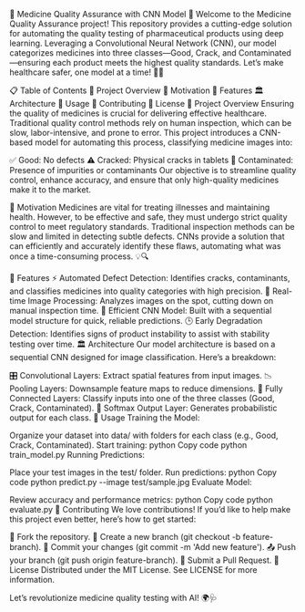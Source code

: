 🧪 Medicine Quality Assurance with CNN Model 🌟
Welcome to the Medicine Quality Assurance project! This repository provides a cutting-edge solution for automating the quality testing of pharmaceutical products using deep learning. Leveraging a Convolutional Neural Network (CNN), our model categorizes medicines into three classes—Good, Crack, and Contaminated—ensuring each product meets the highest quality standards. Let’s make healthcare safer, one model at a time! 💊✨

📋 Table of Contents
📘 Project Overview
🎯 Motivation
🔑 Features
🏛️ Architecture
🚀 Usage
🤝 Contributing
📜 License
📘 Project Overview
Ensuring the quality of medicines is crucial for delivering effective healthcare. Traditional quality control methods rely on human inspection, which can be slow, labor-intensive, and prone to error. This project introduces a CNN-based model for automating this process, classifying medicine images into:

✅ Good: No defects
⚠️ Cracked: Physical cracks in tablets
🦠 Contaminated: Presence of impurities or contaminants
Our objective is to streamline quality control, enhance accuracy, and ensure that only high-quality medicines make it to the market.

🎯 Motivation
Medicines are vital for treating illnesses and maintaining health. However, to be effective and safe, they must undergo strict quality control to meet regulatory standards. Traditional inspection methods can be slow and limited in detecting subtle defects. CNNs provide a solution that can efficiently and accurately identify these flaws, automating what was once a time-consuming process. 💡🔍

🔑 Features
⚡ Automated Defect Detection: Identifies cracks, contaminants, and classifies medicines into quality categories with high precision.
📸 Real-time Image Processing: Analyzes images on the spot, cutting down on manual inspection time.
🧠 Efficient CNN Model: Built with a sequential model structure for quick, reliable predictions.
🕒 Early Degradation Detection: Identifies signs of product instability to assist with stability testing over time.
🏛️ Architecture
Our model architecture is based on a sequential CNN designed for image classification. Here’s a breakdown:

🎛️ Convolutional Layers: Extract spatial features from input images.
📉 Pooling Layers: Downsample feature maps to reduce dimensions.
🔗 Fully Connected Layers: Classify inputs into one of the three classes (Good, Crack, Contaminated).
🧮 Softmax Output Layer: Generates probabilistic output for each class.
🚀 Usage
Training the Model:

Organize your dataset into data/ with folders for each class (e.g., Good, Crack, Contaminated).
Start training:
python
Copy code
python train_model.py
Running Predictions:

Place your test images in the test/ folder.
Run predictions:
python
Copy code
python predict.py --image test/sample.jpg
Evaluate Model:

Review accuracy and performance metrics:
python
Copy code
python evaluate.py
🤝 Contributing
We love contributions! If you’d like to help make this project even better, here’s how to get started:

🍴 Fork the repository.
🌿 Create a new branch (git checkout -b feature-branch).
💬 Commit your changes (git commit -m 'Add new feature').
📤 Push your branch (git push origin feature-branch).
🔄 Submit a Pull Request.
📜 License
Distributed under the MIT License. See LICENSE for more information.

Let’s revolutionize medicine quality testing with AI! 🌍🩺
